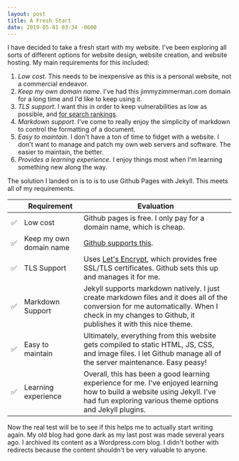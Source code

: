 ```yaml
---
layout: post
title: A Fresh Start
date: 2019-05-01 03:34 -0600
---
```

I have decided to take a fresh start with my website. I've been exploring all sorts of different options for website design, website creation, and website hosting. My main requirements for this included:

1. *Low cost*. This needs to be inexpensive as this is a personal website, not a commercial endeavor.
2. *Keep my own domain name*. I've had this jimmyzimmerman.com domain for a long time and I'd like to keep using it.
3. *TLS support*. I want this in order to keep vulnerabilities as low as possible, and [for search rankings](https://webmasters.googleblog.com/2014/08/https-as-ranking-signal.html).
4. *Markdown support*. I've come to really enjoy the simplicity of markdown to control the formatting of a document.
5. *Easy to maintain*. I don't have a ton of time to fidget with a website. I don't want to manage and patch my own web servers and software. The easier to maintain, the better.
6. *Provides a learning experience*. I enjoy things most when I'm learning something new along the way.

The solution I landed on is to is to use Github Pages with Jekyll. This meets all of my requirements.

||Requirement|Evaluation|
|----|----|----|
|✅|Low cost|Github pages is free. I only pay for a domain name, which is cheap.|
|✅|Keep my own domain name|[Github supports this](https://help.github.com/en/articles/using-a-custom-domain-with-github-pages).|
|✅|TLS Support| Uses [Let's Encrypt](https://letsencrypt.org/), which provides free SSL/TLS certificates. Github sets this up and manages it for me.|
|✅|Markdown Support|Jekyll supports markdown natively. I just create markdown files and it does all of the conversion for me automatically. When I check in my changes to Github, it publishes it with this nice theme.|
|✅|Easy to maintain|Ultimately, everything from this website gets compiled to static HTML, JS, CSS, and image files. I let Github manage all of the server maintenance. Easy peasy!|
|✅|Learning experience|Overall, this has been a good learning experience for me. I've enjoyed learning how to build a website using Jekyll. I've had fun exploring various theme options and Jekyll plugins.|

Now the real test will be to see if this helps me to actually start writing again. My old blog had gone dark as my last post was made several years ago. I archived its content as a Wordpress.com blog. I didn't bother with redirects because the content shouldn't be very valuable to anyone.